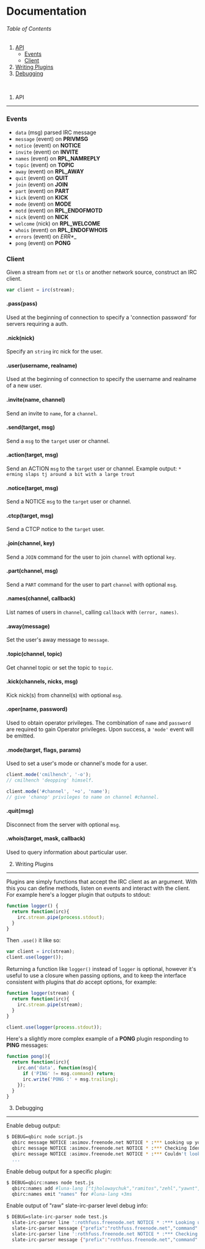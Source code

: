 Documentation
========
###### Table of Contents
1.  [API](#1-api)
    - [Events](#events)
    - [Client](#client)
2.  [Writing Plugins](#2-writing-plugins)
3.  [Debugging](#3-debugging)

<br>

1. API
--------
### Events
- `data` (msg) parsed IRC message
- `message` (event) on __PRIVMSG__
- `notice` (event) on __NOTICE__
- `invite` (event) on __INVITE__
- `names` (event) on __RPL_NAMREPLY__
- `topic` (event) on __TOPIC__
- `away` (event) on __RPL_AWAY__
- `quit` (event) on __QUIT__
- `join` (event) on __JOIN__
- `part` (event) on __PART__
- `kick` (event) on __KICK__
- `mode` (event) on __MODE__
- `motd` (event) on __RPL_ENDOFMOTD__
- `nick` (event) on __NICK__
- `welcome` (nick) on __RPL_WELCOME__
- `whois` (event) on __RPL_ENDOFWHOIS__
- `errors` (event) on __ERR_*__
- `pong` (event) on __PONG__

### Client
Given a stream from `net` or `tls` or another network source, construct an IRC client.
```js
var client = irc(stream);
```

#### .pass(pass)
Used at the beginning of connection to specify a 'connection password' for servers requiring a auth.

#### .nick(nick)
Specify an `string` irc nick for the user.

#### .user(username, realname)
Used at the beginning of connection to specify the username and realname of a new user.

#### .invite(name, channel)
Send an invite to `name`, for a `channel`.

#### .send(target, msg)
Send a `msg` to the `target` user or channel.

#### .action(target, msg)
Send an ACTION `msg` to the `target` user or channel.
Example output: `* erming slaps tj around a bit with a large trout`

#### .notice(target, msg)
Send a NOTICE `msg` to the `target` user or channel.

#### .ctcp(target, msg)
Send a CTCP notice to the `target` user.

#### .join(channel, key)
Send a `JOIN` command for the user to join `channel` with optional `key`.

#### .part(channel, msg)
Send a `PART` command for the user to part `channel` with optional `msg`.

#### .names(channel, callback)
List names of users in `channel`, calling `callback` with `(error, names)`.

#### .away(message)
Set the user's away message to `message`.

#### .topic(channel, topic)
Get channel topic or set the topic to `topic`.

#### .kick(channels, nicks, msg)
Kick nick(s) from channel(s) with optional `msg`.

#### .oper(name, password)
Used to obtain operator privileges.  The combination of `name` and `password` are required to gain Operator privileges.  Upon success, a `'mode'` event will be emitted.

#### .mode(target, flags, params)
Used to set a user's mode or channel's mode for a user.
```js
client.mode('cmilhench', '-o');
// cmilhench 'deopping' himself.

client.mode('#channel', '+o', 'name');
// give 'chanop' privileges to name on channel #channel.
```

#### .quit(msg)
Disconnect from the server with optional `msg`.

#### .whois(target, mask, callback)
Used to query information about particular user.

2. Writing Plugins
--------
Plugins are simply functions that accept the IRC client as an argument. With this you can define methods, listen on events and interact with the
client. For example here's a logger plugin that outputs to stdout:
```js
function logger() {
  return function(irc){
    irc.stream.pipe(process.stdout);
  }
}
```
Then `.use()` it like so:
```js
var client = irc(stream);
client.use(logger());
```
Returning a function like `logger()` instead of `logger` is optional,
however it's useful to use a closure when passing options, and to keep
the interface consistent with plugins that _do_ accept options, for example:
```js
function logger(stream) {
  return function(irc){
    irc.stream.pipe(stream);
  }
}

client.use(logger(process.stdout));
```
Here's a slightly more complex example of a __PONG__ plugin responding to __PING__ messages:
```js
function pong(){
  return function(irc){
    irc.on('data', function(msg){
      if ('PING' != msg.command) return;
      irc.write('PONG :' + msg.trailing);
    });
  }
}
```

3. Debugging
--------
Enable debug output:
```bash
$ DEBUG=qbirc node script.js
  qbirc message NOTICE :asimov.freenode.net NOTICE * :*** Looking up your hostname... +0ms
  qbirc message NOTICE :asimov.freenode.net NOTICE * :*** Checking Ident +119ms
  qbirc message NOTICE :asimov.freenode.net NOTICE * :*** Couldn't look up your hostname +1ms
  ...
```

Enable debug output for a specific plugin:
```bash
$ DEBUG=qbirc:names node test.js
  qbirc:names add #luna-lang ["tjholowaychuk","ramitos","zehl","yawnt","juliangruber"] +0ms
  qbirc:names emit "names" for #luna-lang +3ms
```

Enable output of "raw" slate-irc-parser level debug info:
```bash
$ DEBUG=slate-irc-parser node test.js
  slate-irc-parser line ':rothfuss.freenode.net NOTICE * :*** Looking up your hostname...' +0ms
  slate-irc-parser message {"prefix":"rothfuss.freenode.net","command":"NOTICE","params":"*","trailing":"*** Looking up your hostname...","string":":rothfuss.freenode.net NOTICE * :*** Looking up your hostname..."} +2ms
  slate-irc-parser line ':rothfuss.freenode.net NOTICE * :*** Checking Ident' +450ms
  slate-irc-parser message {"prefix":"rothfuss.freenode.net","command":"NOTICE","params":"*","trailing":"*** Checking Ident","string":":rothfuss.freenode.net NOTICE * :*** Checking Ident"} +0ms
```
